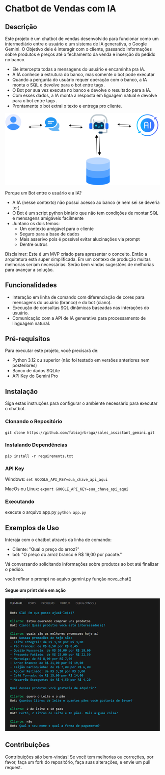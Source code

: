 # Chatbot de Vendas com IA

## Descrição
Este projeto é um chatbot de vendas desenvolvido para funcionar como um intermediário entre o usuário e um sistema de IA generativa, o Google Gemini.
O Objetivo dele é interagir com o cliente, passando informações sobre produtos e preços até o fechamento da venda e inserção do pedido no banco.
- Ele intercepta todas a mensagens do usuário e encaminha pra IA. 
- A IA conhece a estrutura do banco, mas somente o bot pode executar
- Quando a pergunta do usuário requer operação com o banco, a IA monta o SQL e devolve para o bot entre tags <sql>. 
- O Bot por sua vez executa no banco e devolve o resultado para a IA. 
- Com esses dados, a IA monta a resposta em liguagem natual e devolve para o bot entre tags <msg>. 
- Prontamente o bot extrai o texto e entrega pro cliente.

![Arquitetura](img/diagrama.png?raw=true "Arquitetura")

Porque um Bot entre o usuário e a IA?
- A IA (nesse contexto) não possui acesso ao banco (e nem sei se deveria ter)
- O Bot é um script python binário que não tem condições de montar SQL e mensagens amigáveis facilmente
- Juntano os dois temos:
    - Um contexto amigável para o cliente
    - Seguro para a base de dados
    - Mais asserivo pois é possível evitar alucinações via prompt
    - Dentre outros

Disclaimer: Este é um MVP criado para apresentar o conceito. Então a arquitetura está super simplificada. Em um contexo de produção muitas melhorias seriam necessárias. Serão bem vindas sugestões de melhorias para avançar a solução.

## Funcionalidades
- Interação em linha de comando com diferenciação de cores para mensagens do usuário (branco) e do bot (ciano).
- Execução de consultas SQL dinâmicas baseadas nas interações do usuário.
- Comunicação com a API de IA generativa para processamento de linguagem natural.

## Pré-requisitos
Para executar este projeto, você precisará de:
- Python 3.12 ou superior (não foi testado em versões anteriores nem posteriores)
- Banco de dados SQLite
- API Key do Gemini Pro

## Instalação
Siga estas instruções para configurar o ambiente necessário para executar o chatbot.

### Clonando o Repositório

`git clone https://github.com/fabiojrbraga/sales_assistant_gemini.git`

### Instalando Dependências

`pip install -r requirements.txt`


### API Key

Windows:
`set GOOGLE_API_KEY=sua_chave_api_aqui`

MacOs ou Linux:
`export GOOGLE_API_KEY=sua_chave_api_aqui`


### Executando

execute o arquivo app.py
`python app.py`



## Exemplos de Uso
Interaja com o chatbot através da linha de comando:
- Cliente: "Qual o preço do arroz?"
- bot: "O preço do arroz branco é R$ 19,00 por pacote."

Vá conversando solicitando informações sobre produtos ao bot até finalizar o pedido.

você refinar o prompt no aquivo gemini.py função novo_chat()

#### Segue um print dele em ação
![Alt text](img/print_chat.PNG?raw=true "Print do bot em ação")


## Contribuições
Contribuições são bem-vindas! Se você tem melhorias ou correções, por favor, faça um fork do repositório, faça suas alterações, e envie um pull request.

